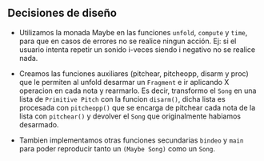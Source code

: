 ## Decisiones de diseño

* Utilizamos la monada Maybe en las funciones `unfold`, `compute`  y `time`, para que en casos de errores no se realice ningun acción. Ej: si el usuario intenta repetir un sonido i-veces siendo i negativo no se realice nada.

* Creamos las funciones auxiliares (pitchear, pitcheopp, disarm y proc) que le permiten al unfold desarmar un `Fragment` e ir aplicando X operacion en cada nota y rearmarlo. Es decir, transformo el `Song` en una lista de `Primitive Pitch` con la funcion `disarm()`, dicha lista es procesada con `pitcheopp()` que se encarga de pitchear cada nota de la lista con `pitchear()` y devolver el `Song` que originalmente habiamos desarmado.


* Tambien implementamos otras funciones secundarias `bindeo` y `main` para poder reproducir tanto un `(Maybe Song)` como un `Song`.